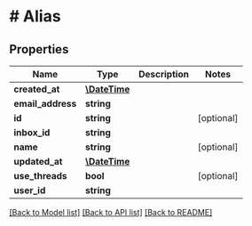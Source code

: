 # # Alias

## Properties

Name | Type | Description | Notes
------------ | ------------- | ------------- | -------------
**created_at** | [**\DateTime**](\DateTime) |  | 
**email_address** | **string** |  | 
**id** | **string** |  | [optional] 
**inbox_id** | **string** |  | 
**name** | **string** |  | [optional] 
**updated_at** | [**\DateTime**](\DateTime) |  | 
**use_threads** | **bool** |  | [optional] 
**user_id** | **string** |  | 

[[Back to Model list]](../../README#documentation-for-models) [[Back to API list]](../../README#documentation-for-api-endpoints) [[Back to README]](../../README)


